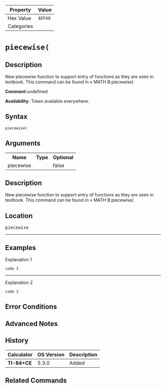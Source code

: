 | Property      | Value |
|---------------|-------|
| Hex Value     | `$EFA6`|
| Categories    | <ul></ul> |

# `piecewise(`

## Description
New piecewise function to support entry of functions as they are seen in textbook. This command can be found in » MATH B:piecewise(

<b>Comment</b>:undefined

<b>Availability</b>: Token available everywhere.

## Syntax
`piecewise(`

## Arguments
<table>
<tr><th>Name</th><th>Type</th><th>Optional</th></tr>

<tr><td>piecewise</td><td></td><td>false</td></tr>

</table>

## Description
New piecewise function to support entry of functions as they are seen in textbook. This command can be found in » MATH B:piecewise(

## Location
<kbd>piecewise</kbd>
<hr>

## Examples

Explanation 1
```ti-basic
code 1
```
---
Explanation 2
```ti-basic
code 2
```

## Error Conditions


## Advanced Notes


## History
| Calculator | OS Version | Description |
|------------|------------|-------------|
| <b>TI-84+CE</b> | 5.3.0 | Added

## Related Commands

    